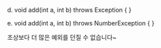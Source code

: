 d. void add(int a, int b) throws Exception { }

e. void add(int a, int b) throws NumberException { }

조상보다 더 많은 예외를 던질 수 없습니다~